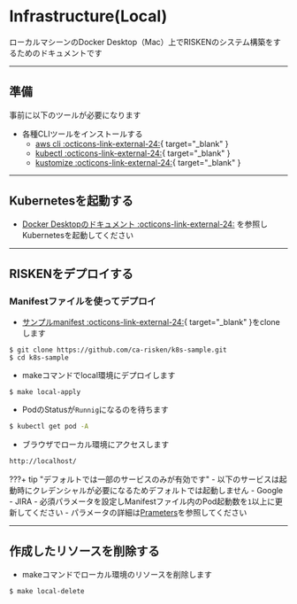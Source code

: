 # Infrastructure(Local)

ローカルマシーンのDocker Desktop（Mac）上でRISKENのシステム構築をするためのドキュメントです

---

## 準備

事前に以下のツールが必要になります

- 各種CLIツールをインストールする
    - [aws cli :octicons-link-external-24:](https://docs.aws.amazon.com/cli/latest/userguide/cli-chap-install.html){ target="_blank" }
    - [kubectl :octicons-link-external-24:](https://kubernetes.io/de/docs/tasks/tools/install-kubectl/){ target="_blank" }
    - [kustomize :octicons-link-external-24:](https://kubectl.docs.kubernetes.io/installation/kustomize/){ target="_blank" }

---

## Kubernetesを起動する

- [Docker Desktopのドキュメント :octicons-link-external-24:](https://docs.docker.com/desktop/kubernetes/) を参照しKubernetesを起動してください

---

## RISKENをデプロイする

### Manifestファイルを使ってデプロイ

- [サンプルmanifest :octicons-link-external-24:](https://github.com/ca-risken/k8s-sample){ target="_blank" }をcloneします
```sell
$ git clone https://github.com/ca-risken/k8s-sample.git
$ cd k8s-sample
```

- makeコマンドでlocal環境にデプロイします
```sell
$ make local-apply
```

- PodのStatusが`Runnig`になるのを待ちます
```bash
$ kubectl get pod -A
```

- ブラウザでローカル環境にアクセスします
```bash
http://localhost/
```


???+ tip "デフォルトでは一部のサービスのみが有効です"
    - 以下のサービスは起動時にクレデンシャルが必要になるためデフォルトでは起動しません
        - Google
        - JIRA
    - 必須パラメータを設定しManifestファイル内のPod起動数を`1`以上に更新してください
        - パラメータの詳細は[Prameters](/admin/param_index/)を参照してください

---

## 作成したリソースを削除する

- makeコマンドでローカル環境のリソースを削除します
```sell
$ make local-delete
```
